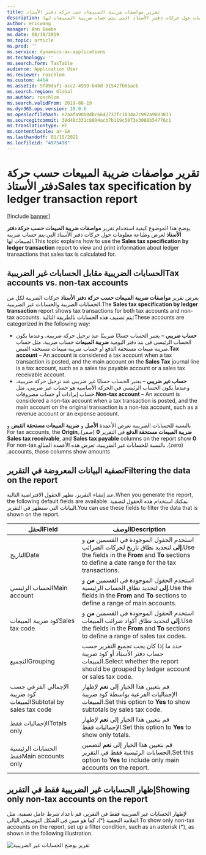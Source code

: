 ```yaml
---
title: تقرير مواصفات ضريبة المبيعات حسب حركة دفتر الأستاذ
description: يوضح هذا الموضوع كيفية استخدام ‏‫تقرير مواصفات ضريبة المبيعات حسب حركة دفتر الأستاذ‬ لعرض وطباعة معلومات حول حركات دفتر الأستاذ التي يتم حساب ضريبة المبيعات لها.
author: ericwang
manager: Ann Beebe
ms.date: 08/19/2019
ms.topic: article
ms.prod: ''
ms.service: dynamics-ax-applications
ms.technology: ''
ms.search.form: TaxTable
audience: Application User
ms.reviewer: roschlom
ms.custom: 4464
ms.assetid: 5f89daf1-acc2-4959-b48d-91542fb6bacb
ms.search.region: Global
ms.author: roschlom
ms.search.validFrom: 2019-08-19
ms.dyn365.ops.version: 10.0.6
ms.openlocfilehash: e2aafa90b8dbc6642737fc1834a7c992a9883033
ms.sourcegitcommit: 38d40c331c8894acb7b119c5073e3088b54776c1
ms.translationtype: HT
ms.contentlocale: ar-SA
ms.lasthandoff: 01/15/2021
ms.locfileid: "4975498"
---
```

# <a name="sales-tax-specification-by-ledger-transaction-report"></a><span data-ttu-id="8105b-103">تقرير مواصفات ضريبة المبيعات حسب حركة دفتر الأستاذ</span><span class="sxs-lookup"><span data-stu-id="8105b-103">Sales tax specification by ledger transaction report</span></span>
[!include [banner](../includes/banner.md)]

<span data-ttu-id="8105b-104">يوضح هذا الموضوع كيفية استخدام ‏‫تقرير **مواصفات ضريبة المبيعات حسب حركة دفتر الأستاذ**‬ لعرض وطباعة معلومات حول حركات دفتر الأستاذ التي يتم حساب ضريبة المبيعات لها.</span><span class="sxs-lookup"><span data-stu-id="8105b-104">This topic explains how to use the **Sales tax specification by ledger transaction** report to view and print information about ledger transactions that sales tax is calculated for.</span></span>

## <a name="tax-accounts-vs-non-tax-accounts"></a><span data-ttu-id="8105b-105">الحسابات الضريبية مقابل الحسابات غير الضريبية</span><span class="sxs-lookup"><span data-stu-id="8105b-105">Tax accounts vs. non-tax accounts</span></span>

<span data-ttu-id="8105b-106">يعرض تقرير **‏‫مواصفات ضريبة المبيعات حسب حركة دفتر الأستاذ‬** حركات الضريبة لكل من الحسابات الضريبة والحسابات غير الضريبية.</span><span class="sxs-lookup"><span data-stu-id="8105b-106">The **Sales tax specification by ledger transaction** report shows tax transactions for both tax accounts and non-tax accounts.</span></span> <span data-ttu-id="8105b-107">يتم تصنيف هذه الحسابات بالطريقة التالية:</span><span class="sxs-lookup"><span data-stu-id="8105b-107">These accounts are categorized in the following way:</span></span>

- <span data-ttu-id="8105b-108">**حساب ضريبي** – يعتبر الحساب حسابًا ضريبيًا عند ترحيل حركة ضريبية، وعندما يكون الحساب الرئيسي في بند دفتر اليومية **ضريبة المبيعات** حساب ضريبة، مثل حساب ضريبة مبيعات مستحقة الدفع أو حساب ضريبة مبيعات مستحقه القبض.</span><span class="sxs-lookup"><span data-stu-id="8105b-108">**Tax account** – An account is considered a tax account when a tax transaction is posted, and the main account on the **Sales Tax** journal line is a tax account, such as a sales tax payable account or a sales tax receivable account.</span></span>
- <span data-ttu-id="8105b-109">**حساب غير ضريبي** – يعتبر الحساب حسابًا غير ضريبي عند ترحيل حركة ضريبية، وعندما يكون الحساب الرئيسي في الحركة الأساسية هو حساب غير ضريبي، مثل حساب إيرادات أو حساب مصروفات.</span><span class="sxs-lookup"><span data-stu-id="8105b-109">**Non-tax account** – An account is considered a non-tax account when a tax transaction is posted, and the main account on the original transaction is a non-tax account, such as a revenue account or an expense account.</span></span>

<span data-ttu-id="8105b-110">بالنسبة للحسابات الضريبية تعرض الأعمدة **الأصل** و **‏‫ضريبة المبيعات مستحقة القبض‬** و **‏‫ضريبة المبيعات مستحقة الدفع** في التقرير **0** (صفر).</span><span class="sxs-lookup"><span data-stu-id="8105b-110">For tax accounts, the **Origin**, **Sales tax receivable**, and **Sales tax payable** columns on the report show **0** (zero).</span></span> <span data-ttu-id="8105b-111">بالنسبة للحسابات غير الضريبية، تعرض هذه الأعمدة المبالغ.</span><span class="sxs-lookup"><span data-stu-id="8105b-111">For non-tax accounts, those columns show amounts.</span></span>

## <a name="filtering-the-data-on-the-report"></a><span data-ttu-id="8105b-112">تصفية البيانات المعروضة في التقرير</span><span class="sxs-lookup"><span data-stu-id="8105b-112">Filtering the data on the report</span></span>

<span data-ttu-id="8105b-113">عند إنشاء التقرير، تظهر الحقول الافتراضية التالية.</span><span class="sxs-lookup"><span data-stu-id="8105b-113">When you generate the report, the following default fields are available.</span></span> <span data-ttu-id="8105b-114">يمكنك استخدام هذه الحقول لتصفية البيانات التي ستظهر في التقرير.</span><span class="sxs-lookup"><span data-stu-id="8105b-114">You can use these fields to filter the data that is shown on the report.</span></span>

| <span data-ttu-id="8105b-115">الحقل</span><span class="sxs-lookup"><span data-stu-id="8105b-115">Field</span></span>                      | <span data-ttu-id="8105b-116">‏‏الوصف</span><span class="sxs-lookup"><span data-stu-id="8105b-116">Description</span></span> |
|----------------------------|-------------|
| <span data-ttu-id="8105b-117">التاريخ</span><span class="sxs-lookup"><span data-stu-id="8105b-117">Date</span></span>                       | <span data-ttu-id="8105b-118">استخدم الحقول الموجودة في القسمين **من** و **إلى** لتحديد نطاق تاريخ لحركات الضرائب.</span><span class="sxs-lookup"><span data-stu-id="8105b-118">Use the fields in the **From** and **To** sections to define a date range for the tax transactions.</span></span> |
| <span data-ttu-id="8105b-119">الحساب الرئيسي</span><span class="sxs-lookup"><span data-stu-id="8105b-119">Main account</span></span>               | <span data-ttu-id="8105b-120">استخدم الحقول الموجودة في القسمين **من** و **إلى** لتحديد نطاق الحساب الرئيسية.</span><span class="sxs-lookup"><span data-stu-id="8105b-120">Use the fields in the **From** and **To** sections to define a range of main accounts.</span></span> |
| <span data-ttu-id="8105b-121">كود ضريبة المبيعات</span><span class="sxs-lookup"><span data-stu-id="8105b-121">Sales tax code</span></span>             | <span data-ttu-id="8105b-122">استخدم الحقول الموجودة في القسمين **من** و **إلى** لتحديد نطاق أكواد ضرائب المبيعات.</span><span class="sxs-lookup"><span data-stu-id="8105b-122">Use the fields in the **From** and **To** sections to define a range of sales tax codes.</span></span> |
| <span data-ttu-id="8105b-123">التجميع</span><span class="sxs-lookup"><span data-stu-id="8105b-123">Grouping</span></span>                   | <span data-ttu-id="8105b-124">حدد ما إذا كان يجب تجميع التقرير حسب حساب دفتر الأستاذ أو كود ضريبة المبيعات.</span><span class="sxs-lookup"><span data-stu-id="8105b-124">Select whether the report should be grouped by ledger account or sales tax code.</span></span> |
| <span data-ttu-id="8105b-125">الإجمالي الفرعي حسب كود ضريبة المبيعات</span><span class="sxs-lookup"><span data-stu-id="8105b-125">Subtotal by sales tax code</span></span> | <span data-ttu-id="8105b-126">قم بتعيين هذا الخيار إلى **نعم** لإظهار الإجماليات الفرعية بواسطة كود ضريبة المبيعات.</span><span class="sxs-lookup"><span data-stu-id="8105b-126">Set this option to **Yes** to show subtotals by sales tax code.</span></span> |
| <span data-ttu-id="8105b-127">الإجماليات فقط</span><span class="sxs-lookup"><span data-stu-id="8105b-127">Totals only</span></span>                | <span data-ttu-id="8105b-128">قم بتعيين هذا الخيار إلى **نعم** لإظهار الإجماليات فقط.</span><span class="sxs-lookup"><span data-stu-id="8105b-128">Set this option to **Yes** to show only totals.</span></span> |
| <span data-ttu-id="8105b-129">الحسابات الرئيسية فقط</span><span class="sxs-lookup"><span data-stu-id="8105b-129">Main accounts only</span></span>         | <span data-ttu-id="8105b-130">قم بتعيين هذا الخيار إلى **نعم** لتضمين الحسابات الرئيسية فقط في التقرير.</span><span class="sxs-lookup"><span data-stu-id="8105b-130">Set this option to **Yes** to include only main accounts on the report.</span></span> |

## <a name="showing-only-non-tax-accounts-on-the-report"></a><span data-ttu-id="8105b-131">إظهار الحسابات غير الضريبية فقط في التقرير</span><span class="sxs-lookup"><span data-stu-id="8105b-131">Showing only non-tax accounts on the report</span></span>

<span data-ttu-id="8105b-132">لإظهار الحسابات غير الضريبية فقط في التقرير، قم باعداد شرط عامل تصفية، مثل العلامة النجمية (\*)، كما هو مبين في الشكل التوضيحي التالي.</span><span class="sxs-lookup"><span data-stu-id="8105b-132">To show only non-tax accounts on the report, set up a filter condition, such as an asterisk (\*), as shown in the following illustration.</span></span>

![تقرير يوضح الحسابات غير الضريبية](media/taxspecperledgertrans.png)
